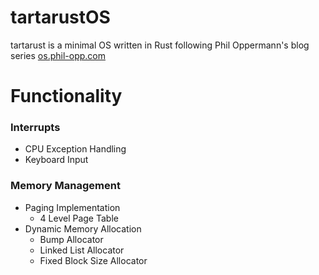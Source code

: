 # tartarustOS

tartarust is a minimal OS written in Rust following Phil Oppermann's blog series [os.phil-opp.com](https://os.phil-opp.com)

# Functionality

### Interrupts

- CPU Exception Handling
- Keyboard Input

### Memory Management

- Paging Implementation
  - 4 Level Page Table
- Dynamic Memory Allocation
  - Bump Allocator
  - Linked List Allocator
  - Fixed Block Size Allocator

